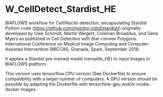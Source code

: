 # W_CellDetect_Stardist_HE
BIAFLOWS workflow for Cell/Nuclei detection, encapsulating Stardist Python code (https://github.com/mpicbg-csbd/stardist/) originally developed by Uwe Schmidt, Martin Weigert, Coleman Broaddus, and Gene Myers as published in Cell Detection with Star-convex Polygons. International Conference on Medical Image Computing and Computer-Assisted Intervention (MICCAI), Granada, Spain, September 2018.

It applies a Stardist pre-trained model (versatile_HE) to input images in BIAFLOWS platform.

This version uses tensorflow CPU version (See Dockerfile) to ensure compatibility with a larger number of computers. A GPU version should be possible by adapting the Dockerfile with tensorflow-gpu and/or nvidia-docker images.
